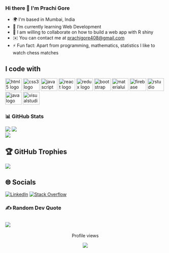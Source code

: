 ### Hi there 👋 I'm Prachi Gore
- 🌍 I'm based in Mumbai, India
- 🌱 I’m currently learning Web Development
- 🤝 I am willing to collaborate on how to build a web app with R shiny  
- ✉️ You can contact me at prachigore408@gmail.com
- ⚡ Fun fact: Apart from programming, mathematics, statistics I like to watch chess matches

<h2 align="left">I code with</h2>

<div align="left">
<a href="https://developer.mozilla.org/en-US/docs/Web/HTML">  <img src="https://cdn.jsdelivr.net/gh/devicons/devicon/icons/html5/html5-original.svg" height="40" width="52" alt="html5 logo"  /></a>
 <a href="https://developer.mozilla.org/en-US/docs/Web/CSS"> <img src="https://cdn.jsdelivr.net/gh/devicons/devicon/icons/css3/css3-original.svg" height="40" width="52" alt="css3 logo"  /></a>
<a href="https://developer.mozilla.org/en-US/docs/Web/javascript">  <img src="https://cdn.jsdelivr.net/gh/devicons/devicon/icons/javascript/javascript-original.svg" height="40" width="52" alt="javascript logo"  /></a>
<a href="https://reactjs.org/docs/getting-started.html">  <img src="https://cdn.jsdelivr.net/gh/devicons/devicon/icons/react/react-original.svg" height="40" width="52" alt="react logo"  /></a>
<a href="https://redux.js.org/introduction/getting-started">  <img src="https://cdn.jsdelivr.net/gh/devicons/devicon/icons/redux/redux-original.svg" height="40" width="52" alt="redux logo"  /></a>
  <img src="https://cdn.jsdelivr.net/gh/devicons/devicon/icons/bootstrap/bootstrap-original.svg" height="40" width="52" alt="bootstrap logo"  />
  <img src="https://cdn.jsdelivr.net/gh/devicons/devicon/icons/materialui/materialui-original.svg" height="40" width="52" alt="materialui logo"  />
  <img src="https://cdn.jsdelivr.net/gh/devicons/devicon/icons/firebase/firebase-plain.svg" height="40" width="52" alt="firebase logo"  />
<a href="https://shiny.rstudio.com/">  <img src="https://cdn.jsdelivr.net/gh/devicons/devicon/icons/rstudio/rstudio-original.svg" height="40" width="52" alt="rstudio logo"  /></a>
  <img src="https://cdn.jsdelivr.net/gh/devicons/devicon/icons/java/java-original.svg" height="40" width="52" alt="java logo"  />
  <img src="https://cdn.jsdelivr.net/gh/devicons/devicon/icons/visualstudio/visualstudio-plain.svg" height="40" width="52" alt="visualstudio logo"  />
</div>

### 📊 GitHub Stats
![](https://github-readme-stats.vercel.app/api?username=Prachi-Gore&theme=gruvbox&hide_border=false&include_all_commits=true&count_private=true)
![](https://github-readme-stats.vercel.app/api/top-langs/?username=Prachi-Gore&theme=gruvbox&hide_border=false&include_all_commits=true&count_private=true&layout=compact)<br/>
![](https://github-readme-streak-stats.herokuapp.com/?user=Prachi-Gore&theme=gruvbox&hide_border=false)

## 🏆 GitHub Trophies
![](https://github-profile-trophy.vercel.app/?username=Prachi-Gore&theme=radical&no-frame=false&no-bg=false&margin-w=4)
## 🌐 Socials
[![LinkedIn](https://img.shields.io/badge/LinkedIn-%230077B5.svg?logo=linkedin&logoColor=white)](https://linkedin.com/in/prachi-gore) [![Stack Overflow](https://img.shields.io/badge/-Stackoverflow-FE7A16?logo=stack-overflow&logoColor=white)](https://stackoverflow.com/users/21117532) 
### ✍️ Random Dev Quote
![](https://quotes-github-readme.vercel.app/api?type=horizontal&theme=light)
---
<div align="center">
 <p align="center">Profile views</p>
  <img src="https://profile-counter.glitch.me/P/count.svg?"  />
</div>
